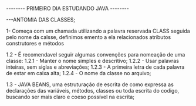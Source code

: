 
-------- PRIMEIRO DIA ESTUDANDO JAVA --------

---ANTOMIA DAS CLASSES; 

1- Começa com um chamada utilizando a palavra reservada CLASS seguida pelo nome da calsse, definimos  emento a ela relacionados atributos construtores e métodos

   1.2 - É recomendavel seguir algumas convenções para nomeação de uma classe:
        1.2.1 - Manter o nome simples e descritivo;
        1.2.2 - Usar palavras inteiras, sem siglas e abreviações;
        1.2.3 - A primeira letra de cada palavra de estar em caixa alta;
        1.2.4 - O nome da classe no arquivo;

   1.3 - JAVA BEANS, uma estruturação de escrita de como expressa as declarações das variáveis, métodos, classes ou toda escrita do codigo, buscando ser mais claro e coeso possível na escrita;